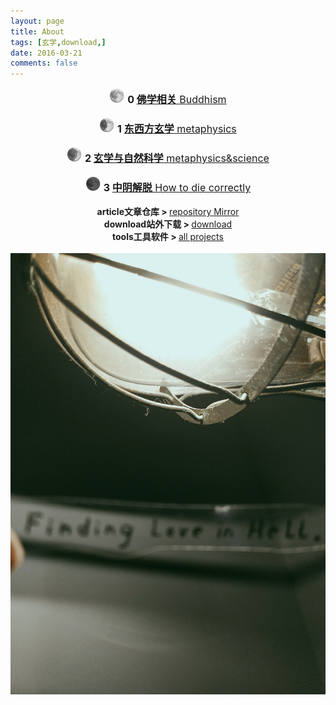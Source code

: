 ```yaml
---
layout: page
title: About
tags: [玄学,download,]
date: 2016-03-21
comments: false
---  
```

<center><a href="https://3luna.github.io/luna0/"><b> </b></a></center>

<center><img src="/assets/img/luna0.png" style="width: 25px;height: 25px;"><font size="3"><b> 0 </b><a href="/luna0/"><b>佛学相关</b> Buddhism</a></font></center>
<br />
<center><img src="/assets/img/luna1.png" style="width: 25px;height: 25px;"><font size="3"><b> 1 </b><a href="/luna1/"><b>东西方玄学</b> metaphysics</a></font></center>
<br />
<center><img src="/assets/img/luna2.png" style="width: 25px;height: 25px;"><font size="3"><b> 2 </b><a href="/luna2/"><b>玄学与自然科学</b> metaphysics&science</a></font></center>
<br />
<center><img src="/assets/img/luna3.png" style="width: 25px;height: 25px;"><font size="3"><b> 3 </b><a href="/luna2/"><b>中阴解脱</b> How to die correctly</a></font></center>
<br />
<center><b>article文章仓库 > </b><a href="https://github.com/3luna/mirror/"> repository Mirror</a></center>
<center><b>download站外下载 > </b><a href="/posts/"> download</a></center>
<center><b>tools工具软件 > </b><a href="/projects/"> all projects</a></center>
<br />
<center><img src="/assets/img/023246.jpg"></center>
